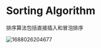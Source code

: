 # Sorting Algorithm
排序算法包括直接插入和冒泡排序

![1688026204677](https://github.com/Sunriseis/Sort/assets/135320840/e5238994-0e93-40c4-a4d8-901666b2a6da)

